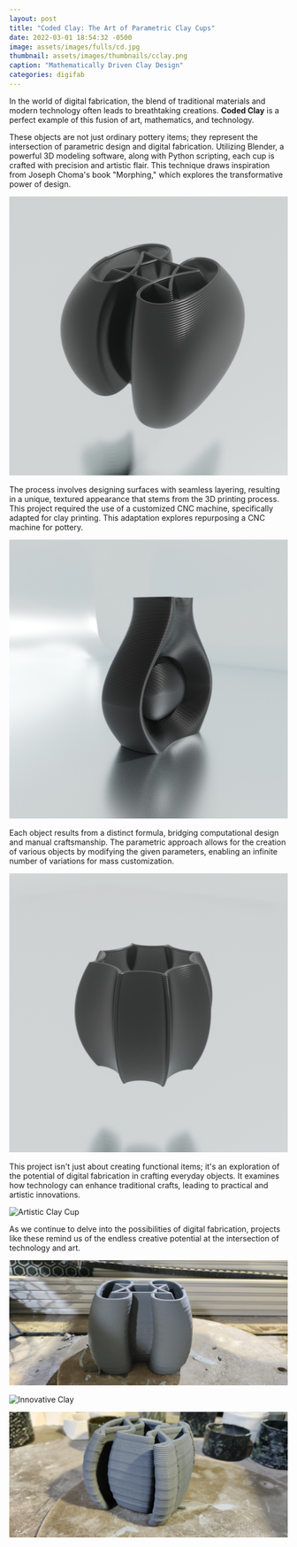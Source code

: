 ```yaml
---
layout: post
title: "Coded Clay: The Art of Parametric Clay Cups"
date: 2022-03-01 18:54:32 -0500
image: assets/images/fulls/cd.jpg
thumbnail: assets/images/thumbnails/cclay.png
caption: "Mathematically Driven Clay Design"
categories: digifab
---
```


In the world of digital fabrication, the blend of traditional materials and modern technology often leads to breathtaking creations. **Coded Clay** is a perfect example of this fusion of art, mathematics, and technology.

These objects are not just ordinary pottery items; they represent the intersection of parametric design and digital fabrication. Utilizing Blender, a powerful 3D modeling software, along with Python scripting, each cup is crafted with precision and artistic flair. This technique draws inspiration from Joseph Choma's book "Morphing," which explores the transformative power of design.

![Parametric Clay  Design](/assets/images/vase3.png)

The process involves designing surfaces with seamless layering, resulting in a unique, textured appearance that stems from the 3D printing process. This project required the use of a customized CNC machine, specifically adapted for clay printing. This adaptation explores repurposing a CNC machine for pottery.

![3D Printed Clay  Process](/assets/images/vase2.jpg)

Each object results from a distinct formula, bridging computational design and manual craftsmanship. The parametric approach allows for the creation of various objects by modifying the given parameters, enabling an infinite number of variations for mass customization.

![Intricate Clay Cup Design](/assets/images/vase002.png)

This project isn't just about creating functional items; it's an exploration of the potential of digital fabrication in crafting everyday objects. It examines how technology can enhance traditional crafts, leading to practical and artistic innovations.

![Artistic Clay Cup](/assets/images/vase005.png)

As we continue to delve into the possibilities of digital fabrication, projects like these remind us of the endless creative potential at the intersection of technology and art.

![Creative Clay  Design](/assets/images/vase3p.jpg)

![Innovative Clay ](/assets/images/vase3pp.jpg)

![Technologically Enhanced Clay ](/assets/images/vase6.jpg)
